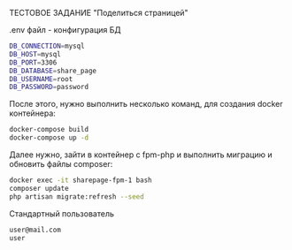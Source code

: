 ТЕСТОВОЕ ЗАДАНИЕ "Поделиться страницей"

.env файл - конфигурация БД
```sh
DB_CONNECTION=mysql
DB_HOST=mysql
DB_PORT=3306
DB_DATABASE=share_page
DB_USERNAME=root
DB_PASSWORD=password
```

После этого, нужно выполнить несколько команд, для создания docker контейнера:
```sh
docker-compose build
docker-compose up -d
```

Далее нужно, зайти в контейнер с fpm-php и выполнить миграцию и обновить файлы composer:
```sh
docker exec -it sharepage-fpm-1 bash
composer update
php artisan migrate:refresh --seed
```

Стандартный пользователь
```sh
user@mail.com
user
```